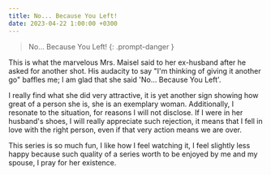 ```yaml
---
title: No... Because You Left!
date: 2023-04-22 1:00:00 +0300
---
```

<!-- # _No... Because You Left!_ -->
>No... Because You Left!
{: .prompt-danger }

This is what the marvelous Mrs. Maisel said to her ex-husband after he asked for another shot. His audacity to say "I'm thinking of giving it another go" baffles me; I am glad that she said 'No... Because You Left'. 

I really find what she did very attractive, it is yet another sign showing how great of a person she is, she is an exemplary woman. Additionally, I resonate to the situation, for reasons I will not disclose. If I were in her husband's shoes, I will really appreciate such rejection, it means that I fell in love with the right person, even if that very action means we are over. 

This series is so much fun, I like how I feel watching it, I feel slightly less happy because such quality of a series worth to be enjoyed by me and my spouse, I pray for her existence.